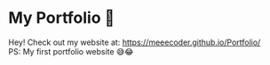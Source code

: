 # My Portfolio 💛
Hey! Check out my website at: https://meeecoder.github.io/Portfolio/
<br>
PS: My first portfolio website 😅😂
